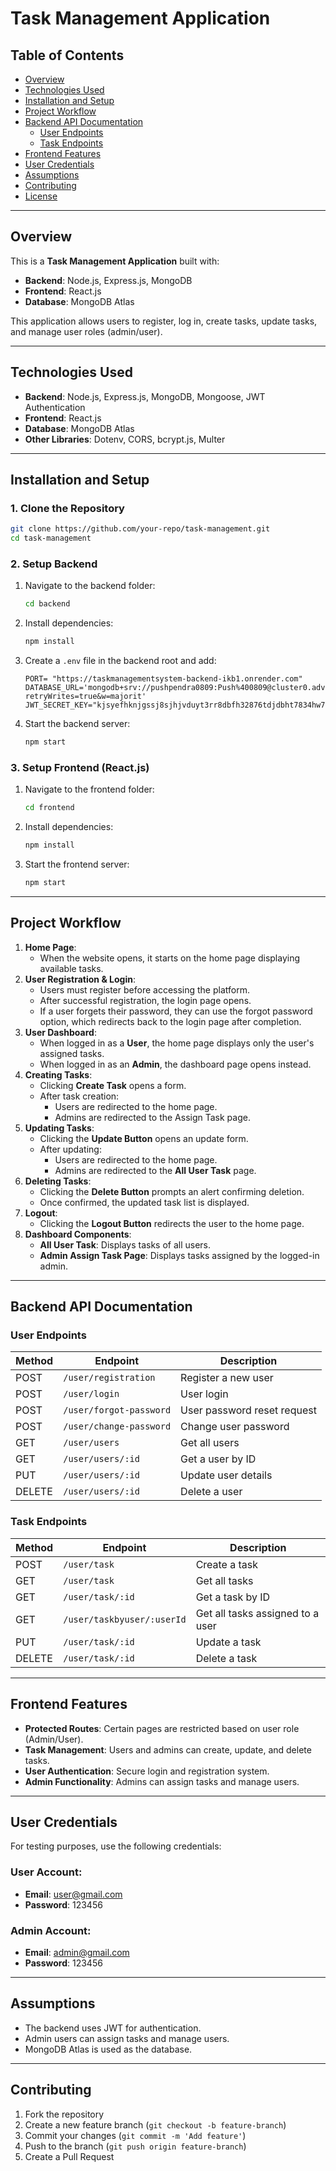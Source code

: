 # Task Management Application

## Table of Contents
- [Overview](#overview)
- [Technologies Used](#technologies-used)
- [Installation and Setup](#installation-and-setup)
- [Project Workflow](#project-workflow)
- [Backend API Documentation](#backend-api-documentation)
  - [User Endpoints](#user-endpoints)
  - [Task Endpoints](#task-endpoints)
- [Frontend Features](#frontend-features)
- [User Credentials](#user-credentials)
- [Assumptions](#assumptions)
- [Contributing](#contributing)
- [License](#license)

---

## Overview
This is a **Task Management Application** built with:
- **Backend**: Node.js, Express.js, MongoDB
- **Frontend**: React.js
- **Database**: MongoDB Atlas

This application allows users to register, log in, create tasks, update tasks, and manage user roles (admin/user).

---

## Technologies Used
- **Backend**: Node.js, Express.js, MongoDB, Mongoose, JWT Authentication
- **Frontend**: React.js
- **Database**: MongoDB Atlas
- **Other Libraries**: Dotenv, CORS, bcrypt.js, Multer

---

## Installation and Setup

### 1. Clone the Repository
```sh
git clone https://github.com/your-repo/task-management.git
cd task-management
```

### 2. Setup Backend
1. Navigate to the backend folder:
    ```sh
    cd backend
    ```
2. Install dependencies:
    ```sh
    npm install
    ```
3. Create a `.env` file in the backend root and add:
    ```env
    PORT= "https://taskmanagementsystem-backend-ikb1.onrender.com"
    DATABASE_URL='mongodb+srv://pushpendra0809:Push%400809@cluster0.adv4a.mongodb.net/TaskManagment?retryWrites=true&w=majorit'
    JWT_SECRET_KEY="kjsyefhknjgssj8sjhjvduyt3rr8dbfh32876tdjdbht7834hw76rh38rb8erhjdft78"
    ```
4. Start the backend server:
    ```sh
    npm start
    ```

### 3. Setup Frontend (React.js)
1. Navigate to the frontend folder:
    ```sh
    cd frontend
    ```
2. Install dependencies:
    ```sh
    npm install
    ```
3. Start the frontend server:
    ```sh
    npm start
    ```

---

## Project Workflow
1. **Home Page**:
   - When the website opens, it starts on the home page displaying available tasks.
2. **User Registration & Login**:
   - Users must register before accessing the platform.
   - After successful registration, the login page opens.
   - If a user forgets their password, they can use the forgot password option, which redirects back to the login page after completion.
3. **User Dashboard**:
   - When logged in as a **User**, the home page displays only the user's assigned tasks.
   - When logged in as an **Admin**, the dashboard page opens instead.
4. **Creating Tasks**:
   - Clicking **Create Task** opens a form.
   - After task creation:
     - Users are redirected to the home page.
     - Admins are redirected to the Assign Task page.
5. **Updating Tasks**:
   - Clicking the **Update Button** opens an update form.
   - After updating:
     - Users are redirected to the home page.
     - Admins are redirected to the **All User Task** page.
6. **Deleting Tasks**:
   - Clicking the **Delete Button** prompts an alert confirming deletion.
   - Once confirmed, the updated task list is displayed.
7. **Logout**:
   - Clicking the **Logout Button** redirects the user to the home page.
8. **Dashboard Components**:
   - **All User Task**: Displays tasks of all users.
   - **Admin Assign Task Page**: Displays tasks assigned by the logged-in admin.

---

## Backend API Documentation

### User Endpoints
| Method | Endpoint | Description |
|--------|---------|-------------|
| POST   | `/user/registration` | Register a new user |
| POST   | `/user/login` | User login |
| POST   | `/user/forgot-password` | User password reset request |
| POST   | `/user/change-password` | Change user password |
| GET    | `/user/users` | Get all users |
| GET    | `/user/users/:id` | Get a user by ID |
| PUT    | `/user/users/:id` | Update user details |
| DELETE | `/user/users/:id` | Delete a user |

### Task Endpoints
| Method | Endpoint | Description |
|--------|---------|-------------|
| POST   | `/user/task` | Create a task |
| GET    | `/user/task` | Get all tasks |
| GET    | `/user/task/:id` | Get a task by ID |
| GET    | `/user/taskbyuser/:userId` | Get all tasks assigned to a user |
| PUT    | `/user/task/:id` | Update a task |
| DELETE | `/user/task/:id` | Delete a task |

---

## Frontend Features
- **Protected Routes**: Certain pages are restricted based on user role (Admin/User).
- **Task Management**: Users and admins can create, update, and delete tasks.
- **User Authentication**: Secure login and registration system.
- **Admin Functionality**: Admins can assign tasks and manage users.

---

## User Credentials
For testing purposes, use the following credentials:

### User Account:
- **Email**: user@gmail.com
- **Password**: 123456

### Admin Account:
- **Email**: admin@gmail.com
- **Password**: 123456

---

## Assumptions
- The backend uses JWT for authentication.
- Admin users can assign tasks and manage users.
- MongoDB Atlas is used as the database.

---

## Contributing
1. Fork the repository
2. Create a new feature branch (`git checkout -b feature-branch`)
3. Commit your changes (`git commit -m 'Add feature'`)
4. Push to the branch (`git push origin feature-branch`)
5. Create a Pull Request



